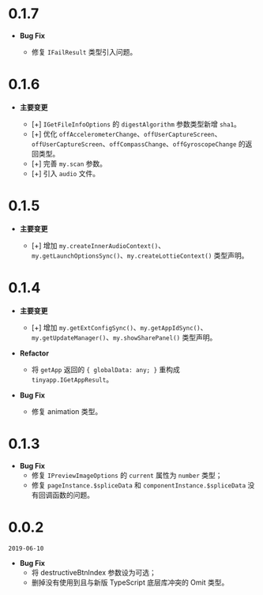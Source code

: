 # 0.1.7

* **Bug Fix**

  - 修复 `IFailResult` 类型引入问题。

# 0.1.6

* **主要变更**

  - [+] `IGetFileInfoOptions` 的 `digestAlgorithm` 参数类型新增 `sha1`。
  - [+] 优化 `offAccelerometerChange`、`offUserCaptureScreen`、`offUserCaptureScreen`、`offCompassChange`、`offGyroscopeChange` 的返回类型。
  - [+] 完善 `my.scan` 参数。
  - [+] 引入 `audio` 文件。

# 0.1.5

* **主要变更**

  - [+] 增加 `my.createInnerAudioContext()`、`my.getLaunchOptionsSync()`、`my.createLottieContext()` 类型声明。

# 0.1.4

* **主要变更**

  - [+] 增加 `my.getExtConfigSync()`、`my.getAppIdSync()`、`my.getUpdateManager()`、`my.showSharePanel()` 类型声明。

* **Refactor**

  - 将 `getApp` 返回的 `{ globalData: any; }` 重构成 `tinyapp.IGetAppResult`。

* **Bug Fix**

  - 修复 animation 类型。

# 0.1.3

* **Bug Fix**
  - 修复 `IPreviewImageOptions` 的 `current` 属性为 `number` 类型；
  - 修复 `pageInstance.$spliceData` 和 `componentInstance.$spliceData` 没有回调函数的问题。

# 0.0.2

`2019-06-10`

* **Bug Fix**
  - 将 destructiveBtnIndex 参数设为可选；
  - 删掉没有使用到且与新版 TypeScript 底层库冲突的 Omit 类型。
